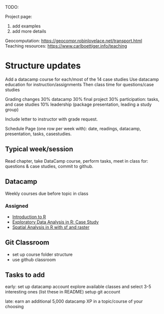 TODO:

Project page:
1) add examples
2) add more details

Geocomputation: https://geocompr.robinlovelace.net/transport.html
Teaching resources: https://www.carlboettiger.info/teaching

# Structure updates
Add a datacamp course for each/most of the 14 case studies
Use datacamp education for instruction/assignments
Then class time for questions/case studies

Grading changes
30% datacamp
30% final project
30% participation: tasks, and case studies
10% leadership (package presentation, leading a study group)

Include letter to instructor with grade request.

Schedule Page (one row per week with):
date, readings, datacamp, presentation, tasks, casestudies.

## Typical week/session
Read chapter, take DataCamp course, perform tasks, meet in class for: questions & case studies, commit to github.

## Datacamp
Weekly courses due before topic in class


### Assigned
* [Introduction to R](https://www.datacamp.com/courses/free-introduction-to-r) 
* [Exploratory Data Analysis in R: Case Study](https://www.datacamp.com/courses/exploratory-data-analysis-in-r-case-study)
* [Spatial Analysis in R with sf and raster](https://www.datacamp.com/courses/spatial-analysis-in-r-with-sf-and-raster)

## Git Classroom
* set up course folder structure
* use github classroom


## Tasks to add
early:
set up datacamp account
explore available classes and select 3-5 interesting ones (list these in README)
setup git account




late:
earn an additional 5,000 datacamp XP in a topic/course of your choosing
